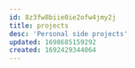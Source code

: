 ```yaml
---
id: 8z3fw8biie0ie2ofw4jmy2j
title: projects
desc: 'Personal side projects'
updated: 1698685159292
created: 1692429344064
---
```

